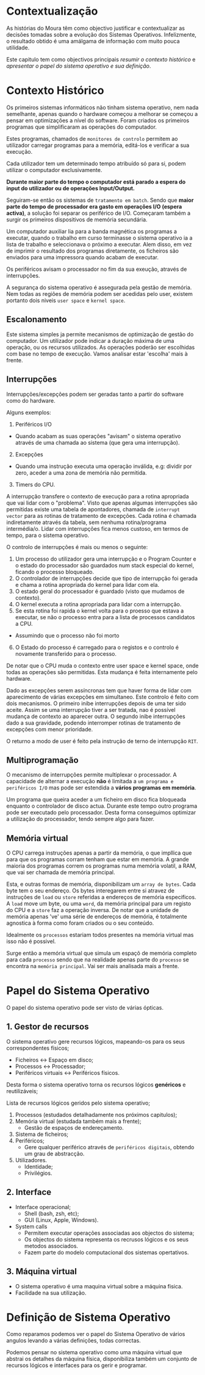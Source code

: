 # Contextualização

As histórias do Moura têm como objectivo justificar e contextualizar as decisões
tomadas sobre a evolução dos Sistemas Operativos. Infelizmente, o resultado
obtido é uma amálgama de informação com muito pouca utilidade.

Este capitulo tem como objectivos principais *resumir o contexto histórico* e
*apresentar o papel do sistema operativo e sua definição*.

# Contexto Histórico

Os primeiros sistemas informáticos não tinham sistema operativo, nem nada
semelhante, apenas quando o hardware começou a melhorar se começou a pensar em
optimizações a nível do software. Foram criados os primeiros programas que
simplificaram as operações do computador.

Estes programas, chamados de `monitores de controlo` permitem ao utilizador
carregar programas para a memória, editá-los e verificar a sua execução.

Cada utilizador tem um determinado tempo atribuído só para si, podem utilizar o
computador exclusivamente.

**Durante maior parte do tempo o computador está parado a espera do input do
utilizador ou de operações Input/Output.**


Seguiram-se então os sistemas de `tratamento em batch`. Sendo que **maior parte
do tempo de processador era gasto em operações I/O (espera activa)**, a solução
foi separar os periférico de I/O.
Começaram também a surgir os primeiros dispositivos de memória secundária.

Um computador auxiliar lia para a banda magnética os programas a executar,
quando o trabalho em curso terminasse o sistema operativo ia a lista de trabalho
e seleccionava o próximo a executar. Alem disso, em vez de imprimir o resultado
dos programas diretamente, os ficheiros são enviados para uma impressora quando
acabam de executar.

Os periféricos avisam o processador no fim da sua exeução, através de
interrupções.


A segurança do sistema operativo é assegurada pela gestão de memória. Nem todas
as regiões de memória podem ser acedidas pelo user, existem portanto dois niveis
`user space` e `kernel space`.

## Escalonamento

Este sistema simples ja permite mecanismos de optimização de gestão do
computador. Um utilizador pode indicar a duração máxima de uma operação, ou os
recursos utilizados. As operações poderão ser escolhidas com base no tempo de
execução. Vamos analisar estar 'escolha' mais à frente.

## Interrupções

Interrupções/excepções podem ser geradas tanto a partir do software como do
hardware.

Alguns exemplos:
1. Periféricos I/O
  * Quando acabam as suas operações "avisam" o sistema operativo através de uma
    chamada ao sistema (que gera uma interrupção).
2. Excepções
  * Quando uma instrução executa uma operação inválida, e.g: dividir por zero,
    aceder a uma zona de memória não permitida.
3. Timers do CPU.

A interrupção transfere o contexto de execução para a rotina apropriada que vai
lidar com o "problema". Visto que apenas algumas interrupções são permitidas
existe uma tabela de apontadores, chamada de `interrupt vector` para as rotinas
de tratamento de excepções. Cada rotina é chamada indiretamente através da
tabela, sem nenhuma rotina/programa intermédia/o. Lidar com interrupções fica
menos custoso, em termos de tempo, para o sistema operativo.

O controlo de interrupções é mais ou menos o seguinte:
1. Um processo do utilizador gera uma interrupção e o Program Counter e o estado
   do processador são guardados num stack especial do kernel, ficando o processo
   bloqueado.
2. O controlador de interrupções decide que tipo de interrupção foi gerada e
   chama a rotina apropriada do kernel para lidar com ela.
3. O estado geral do processador é guardado (visto que mudamos de contexto).
4. O kernel executa a rotina apropriada para lidar com a interrupção.
5. Se esta rotina foi rapida o kernel volta para o proesso que estava a
   executar, se não o processo entra para a lista de processos candidatos a CPU.
  * Assumindo que o processo não foi morto
6. O Estado do processo é carregado para o registos e o controlo é novamente
   transferido para o processo.

De notar que o CPU muda o contexto entre user space e kernel space, onde todas
as operações são permitidas. Esta mudança é feita internamente pelo hardware.

Dado as excepções serem assíncronas tem que haver forma de lidar com
aparecimento de várias excepções em simultaneo. Este controlo é feito com dois
mecanismos.
O primeiro inibe interrupções depois de uma ter sido aceite. Assim se uma
interrupção tiver a ser tratada, nao é possível mudança de contexto ao aparecer
outra.
O segundo inibe interrupções dado a sua gravidade, podendo interromper rotinas
de tratamento de excepções com menor prioridade.

O returno a modo de user é feito pela instrução de terno de interrupção  `RIT`.

## Multiprogramação

O mecanismo de interrupções permite multiplexar o processador.
A capacidade de alternar a execução **não** é limitada a `um programa e
periféricos I/O` mas pode ser estendida a **vários programas em memória**.

Um programa que queira aceder a um ficheiro em disco fica bloqueada enquanto o
controlador de disco actua. Durante este tempo outro programa pode ser executado
pelo processador.
Desta forma conseguimos optimizar a utilização do processador, tendo sempre algo
para fazer.

## Memória virtual

O CPU carrega instruções apenas a partir da memória, o que impllica que para que
os programas corram tenham que estar em memória. A grande maioria dos programas
correm os programas numa memória volatil, a RAM, que vai ser chamada de memória
principal.

Esta, e outras formas de memória, disponibilizam um `array de bytes`. Cada byte
tem o seu endereço. Os bytes interegarem entre si atravez de instruções de
`load` ou `store` referidas a endereços de memória especificos.
A `load` move um byte, ou uma `word`, da memória principal para um registo do
CPU e a `store` faz a operação inversa.
De notar que a unidade de memória apenas 've' uma série de endereços de memória,
é totalmente agnostica à forma como foram criados ou o seu conteúdo.

Idealmente os `processos` estariam todos presentes na memória virtual mas isso
não é possivel.

Surge então a memória virtual que simula um espaçõ de memória completo para cada
`processo` sendo que na realidade apenas parte do `processo` se encontra na
`memória principal`. Vai ser mais analisada mais a frente.

# Papel do Sistema Operativo

O papel do sistema operativo pode ser visto de várias ópticas.

## 1. Gestor de recursos
O sistema operativo gere recursos lógicos, mapeando-os para os seus
correspondentes físicos;
  * Ficheiros <-> Espaço em disco;
  * Processos <-> Processador;
  * Periféricos virtuais <-> Periféricos físicos.

Desta forma o sistema operativo torna os recursos lógicos **genéricos** e
reutilizáveis;

Lista de recursos lógicos geridos pelo sistema operativo;
 1. Processos (estudados detalhadamente nos próximos capitulos);
 2. Memória virtual (estudada também mais a frente);
    * Gestão de espaços de endereçamento.
 3. Sistema de ficheiros;
 4. Periféricos;
    * Gere qualquer periférico através de `periféricos digitais`, obtendo um
      grau de abstracção.
 5. Utilizadores.
    * Identidade;
    * Privilégios.

## 2. Interface
 * Interface operacional;
   * Shell (bash, zsh, etc);
   * GUI (Linux, Apple, Windows).
* System calls
   * Permitem executar operações associadas aos objectos do sistema;
   * Os objectos do sistema representa os recrusos lógicos e os seus metodos
     associados.
   * Fazem parte do modelo computacional dos sistemas opertativos.

## 3. Máquina virtual
 * O sistema operativo é uma maquina virtual sobre a máquina fisica.
 * Facilidade na sua utilização.

# Definição de Sistema Operativo

Como reparamos podemos ver o papel do Sistema Operativo de vários angulos
levando a várias definições, todas correctas.

Podemos pensar no sistema operativo como uma máquina virtual que abstrai os
detalhes da máquina física, disponibiliza também um conjunto de recursos lógicos
e interfaces para os gerir e programar.
